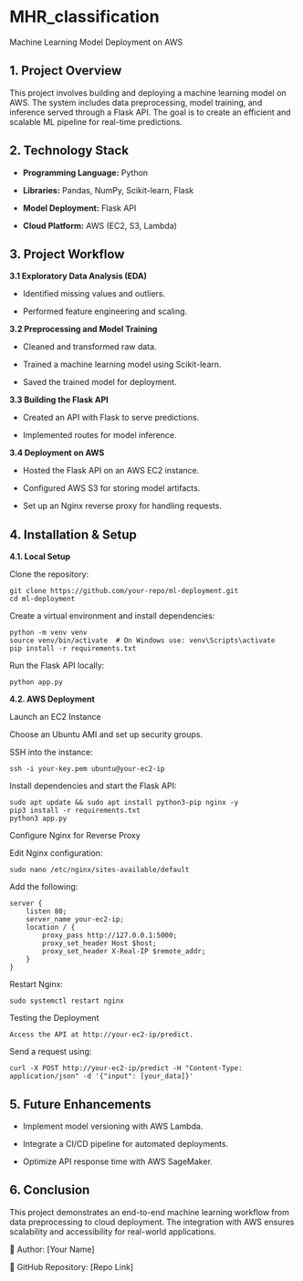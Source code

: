 # MHR_classification

Machine Learning Model Deployment on AWS

## **1. Project Overview**

This project involves building and deploying a machine learning model on AWS. The system includes data preprocessing, model training, and inference served through a Flask API. The goal is to create an efficient and scalable ML pipeline for real-time predictions.

## **2. Technology Stack**

* **Programming Language:** Python

* **Libraries:** Pandas, NumPy, Scikit-learn, Flask

* **Model Deployment:** Flask API

* **Cloud Platform:** AWS (EC2, S3, Lambda)

## **3. Project Workflow**

 **3.1 Exploratory Data Analysis (EDA)**

* Identified missing values and outliers.

* Performed feature engineering and scaling.

**3.2 Preprocessing and Model Training**

* Cleaned and transformed raw data.

* Trained a machine learning model using Scikit-learn.

* Saved the trained model for deployment.

**3.3 Building the Flask API**

* Created an API with Flask to serve predictions.

* Implemented routes for model inference.

**3.4 Deployment on AWS**

* Hosted the Flask API on an AWS EC2 instance.

* Configured AWS S3 for storing model artifacts.

* Set up an Nginx reverse proxy for handling requests.

## **4. Installation & Setup**

**4.1. Local Setup**

Clone the repository:

```
git clone https://github.com/your-repo/ml-deployment.git
cd ml-deployment
```

Create a virtual environment and install dependencies:

```
python -m venv venv
source venv/bin/activate  # On Windows use: venv\Scripts\activate
pip install -r requirements.txt
```

Run the Flask API locally:

```
python app.py
```

**4.2. AWS Deployment**

Launch an EC2 Instance

Choose an Ubuntu AMI and set up security groups.

SSH into the instance:

```
ssh -i your-key.pem ubuntu@your-ec2-ip
```

Install dependencies and start the Flask API:

```
sudo apt update && sudo apt install python3-pip nginx -y
pip3 install -r requirements.txt
python3 app.py
```

Configure Nginx for Reverse Proxy

Edit Nginx configuration:

```
sudo nano /etc/nginx/sites-available/default
```

Add the following:

```
server {
    listen 80;
    server_name your-ec2-ip;
    location / {
        proxy_pass http://127.0.0.1:5000;
        proxy_set_header Host $host;
        proxy_set_header X-Real-IP $remote_addr;
    }
}
```

Restart Nginx:

```
sudo systemctl restart nginx
```

Testing the Deployment

```
Access the API at http://your-ec2-ip/predict.
```

Send a request using:

```
curl -X POST http://your-ec2-ip/predict -H "Content-Type: application/json" -d '{"input": [your_data]}'
```

## **5. Future Enhancements**

* Implement model versioning with AWS Lambda.

* Integrate a CI/CD pipeline for automated deployments.

* Optimize API response time with AWS SageMaker.

## **6. Conclusion**

This project demonstrates an end-to-end machine learning workflow from data preprocessing to cloud deployment. The integration with AWS ensures scalability and accessibility for real-world applications.

📌 Author: [Your Name]

🔗 GitHub Repository: [Repo Link]
